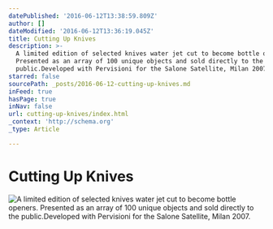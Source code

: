 ```yaml
---
datePublished: '2016-06-12T13:38:59.809Z'
author: []
dateModified: '2016-06-12T13:36:19.045Z'
title: Cutting Up Knives
description: >-
  A limited edition of selected knives water jet cut to become bottle openers.
  Presented as an array of 100 unique objects and sold directly to the
  public.Developed with Pervisioni for the Salone Satellite, Milan 2007.
starred: false
sourcePath: _posts/2016-06-12-cutting-up-knives.md
inFeed: true
hasPage: true
inNav: false
url: cutting-up-knives/index.html
_context: 'http://schema.org'
_type: Article

---
```

# Cutting Up Knives
![A limited edition of selected knives water jet cut to become bottle openers. Presented as an array of 100 unique objects and sold directly to the public.Developed with Pervisioni for the Salone Satellite, Milan 2007.](https://s3-us-west-2.amazonaws.com/the-grid-img/p/f01aebc29914b677ba824618814054ac89df5b76.jpg)